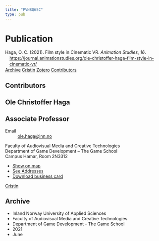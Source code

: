 ```yaml
---
title: "PVN8Q6SC"
type: pub
---
```

<h1>Publication</h1>
<article id="csl-bib-container-PVN8Q6SC" class="csl-bib-container">
  <div class="csl-bib-body" style="line-height: 1.35; padding-left: 1em; text-indent:-1em;">
  <div class="csl-entry">Haga, O. C. (2021). Film style in Cinematic VR. <i>Animation Studies</i>, <i>16</i>. <a href="https://journal.animationstudies.org/ole-christoffer-haga-film-style-in-cinematic-vr/">https://journal.animationstudies.org/ole-christoffer-haga-film-style-in-cinematic-vr/</a></div>
</div>
  <div class="csl-bib-buttons">
    <a href="#taxonomy-article-PVN8Q6SC" class="csl-bib-button">Archive</a>
    <a href="https://app.cristin.no/results/show.jsf?id=1915777" alt="Cristin URL" class="csl-bib-button">Cristin</a>
    <a href="http://zotero.org/groups/5402882/items/PVN8Q6SC" alt="Zotero URL" class="csl-bib-button">Zotero</a>
    <a href="#contributors-article-PVN8Q6SC" class="csl-bib-button">Contributors</a>
  </div>
  <div id="csl-bib-meta-container-PVN8Q6SC"></div>
</article>
<div id="csl-bib-meta-PVN8Q6SC" class="csl-bib-meta">
  <article id="contributors-article-PVN8Q6SC" class="contributors-article">
    <h1>Contributors</h1>
    <div class="personas"> <div class="vrtx-hinn-person-card"> <div class="photo"> <i class="lar la-user-circle missing-person"></i> </div> <div class="info"> <hgroup><h1>Ole Christoffer Haga</h1> <h2>Associate Professor</h2> </hgroup><dl> <dt>Email</dt> <dd> <a href="mailto:ole.haga@inn.no">ole.haga@inn.no</a> </dd> </dl> <p> Faculty of Audiovisual Media and Creative Technologies<br> Department of Game Development – The Game School<br> Campus Hamar, Room 2N3312 </p> <ul class="vrtx-hinn-links"> <li><a href="https://www.google.com/maps?q=60.79677,11.07358">Show on map</a></li> <li><a href="https://www.inn.no/english/find-an-employee/ole-haga.html#vrtx-hinn-addresses">See Addresses</a></li> <li><a href="https://www.inn.no/english/find-an-employee/ole-haga.html?vrtx=vcf">Download business card</a></li> </ul> </div> </div> <a href="https://app.cristin.no/persons/show.jsf?id=1131085" alt="Cristin URL" class="personas-cristin">Cristin</a> </div>
  </article>
  <article id="taxonomy-article-PVN8Q6SC" class="taxonomy-article">
    <h1>Archive</h1>
    <ul>
      <li>Inland Norway University of Applied Sciences</li>
      <li>Faculty of Audiovisual Media and Creative Technologies</li>
      <li>Department of Game Development - The Game School</li>
      <li>2021</li>
      <li>June</li>
    </ul>
  </article>
</div>
